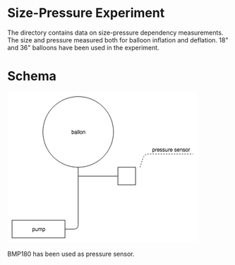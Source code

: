 # Size-Pressure Experiment

The directory contains data on size-pressure dependency measurements. The size and pressure measured both for balloon inflation and deflation. 18" and 36" balloons have been used in the experiment.

# Schema

![Size-Pressure Experiment Schema](s-p.png)

BMP180 has been used as pressure sensor.
